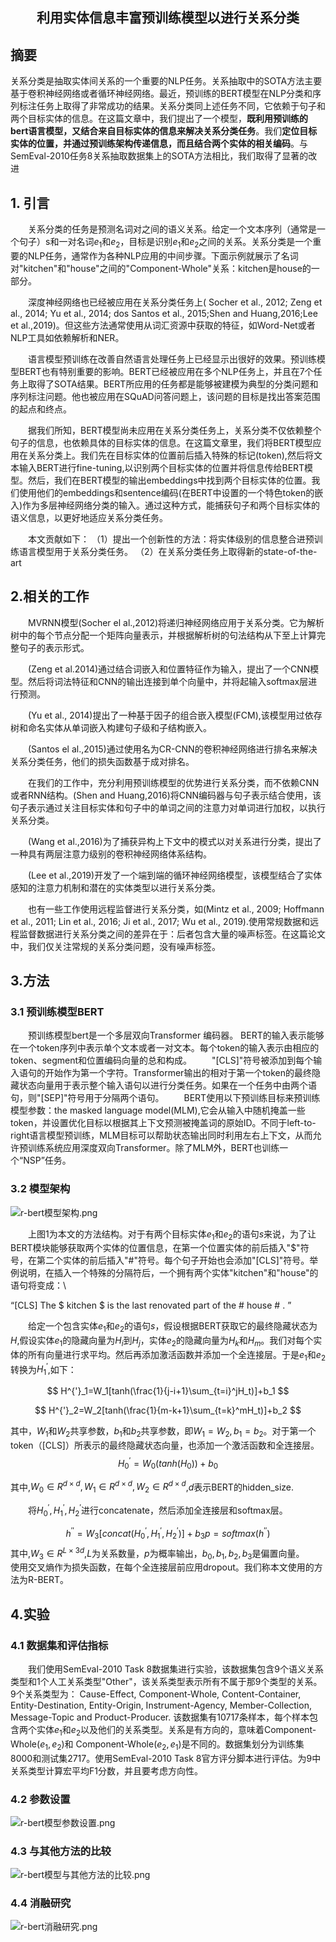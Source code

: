 
<center><h2>利用实体信息丰富预训练模型以进行关系分类</h2></center>

## 摘要

关系分类是抽取实体间关系的一个重要的NLP任务。关系抽取中的SOTA方法主要基于卷积神经网络或者循环神经网络。最近，预训练的BERT模型在NLP分类和序列标注任务上取得了非常成功的结果。关系分类同上述任务不同，它依赖于句子和两个目标实体的信息。在这篇文章中，我们提出了一个模型，**既利用预训练的bert语言模型，又结合来自目标实体的信息来解决关系分类任务**。我们**定位目标实体的位置，并通过预训练架构传递信息，而且结合两个实体的相关编码**。与SemEval-2010任务8关系抽取数据集上的SOTA方法相比，我们取得了显著的改进

## 1. 引言

&emsp;&emsp;关系分类的任务是预测名词对之间的语义关系。给定一个文本序列（通常是一个句子）s和一对名词$e_1$和$e_2$，目标是识别$e_1$和$e_2$之间的关系。关系分类是一个重要的NLP任务，通常作为各种NLP应用的中间步骤。下面示例就展示了名词对"kitchen"和"house"之间的"Component-Whole"关系：kitchen是house的一部分。

&emsp;&emsp;深度神经网络也已经被应用在关系分类任务上( Socher et al., 2012; Zeng et al., 2014; Yu et al., 2014; dos Santos et al., 2015;Shen and Huang,2016;Lee et al.,2019)。但这些方法通常使用从词汇资源中获取的特征，如Word-Net或者NLP工具如依赖解析和NER。

&emsp;&emsp;语言模型预训练在改善自然语言处理任务上已经显示出很好的效果。预训练模型BERT也有特别重要的影响。BERT已经被应用在多个NLP任务上，并且在7个任务上取得了SOTA结果。BERT所应用的任务都是能够被建模为典型的分类问题和序列标注问题。他也被应用在SQuAD问答问题上，该问题的目标是找出答案范围的起点和终点。

&emsp;&emsp;据我们所知，BERT模型尚未应用在关系分类任务上，关系分类不仅依赖整个句子的信息，也依赖具体的目标实体的信息。在这篇文章里，我们将BERT模型应用在关系分类上。我们先在目标实体的位置前后插入特殊的标记(token),然后将文本输入BERT进行fine-tuning,以识别两个目标实体的位置并将信息传给BERT模型。然后，我们在BERT模型的输出embeddings中找到两个目标实体的位置。我们使用他们的embeddings和sentence编码(在BERT中设置的一个特色token的嵌入)作为多层神经网络分类的输入。通过这种方式，能捕获句子和两个目标实体的语义信息，以更好地适应关系分类任务。

&emsp;&emsp;本文贡献如下：
（1）提出一个创新性的方法：将实体级别的信息整合进预训练语言模型用于关系分类任务。
（2）在关系分类任务上取得新的state-of-the-art

## 2.相关的工作
&emsp;&emsp;MVRNN模型(Socher el al.,2012)将递归神经网络应用于关系分类。它为解析树中的每个节点分配一个矩阵向量表示，并根据解析树的句法结构从下至上计算完整句子的表示形式。

&emsp;&emsp;(Zeng et al.2014)通过结合词嵌入和位置特征作为输入，提出了一个CNN模型。然后将词法特征和CNN的输出连接到单个向量中，并将起输入softmax层进行预测。

&emsp;&emsp;(Yu et al., 2014)提出了一种基于因子的组合嵌入模型(FCM),该模型用过依存树和命名实体从单词嵌入构建句子级和子结构嵌入。

&emsp;&emsp;(Santos el al.,2015)通过使用名为CR-CNN的卷积神经网络进行排名来解决关系分类任务，他们的损失函数基于成对排名。

&emsp;&emsp;在我们的工作中，充分利用预训练模型的优势进行关系分类，而不依赖CNN或者RNN结构。(Shen and Huang,2016)将CNN编码器与句子表示结合使用，该句子表示通过关注目标实体和句子中的单词之间的注意力对单词进行加权，以执行关系分类。

&emsp;&emsp;(Wang et al.,2016)为了捕获异构上下文中的模式以对关系进行分类，提出了一种具有两层注意力级别的卷积神经网络体系结构。

&emsp;&emsp;(Lee et al.,2019)开发了一个端到端的循环神经网络模型，该模型结合了实体感知的注意力机制和潜在的实体类型以进行关系分类。

&emsp;&emsp;也有一些工作使用远程监督进行关系分类，如(Mintz et al., 2009; Hoffmann et al., 2011; Lin et al., 2016; Ji et al., 2017; Wu et al., 2019).使用常规数据和远程监督数据进行关系分类之间的差异在于：后者包含大量的噪声标签。在这篇论文中，我们仅关注常规的关系分类问题，没有噪声标签。

## 3.方法

### 3.1 预训练模型BERT

&emsp;&emsp;预训练模型bert是一个多层双向Transformer 编码器。
BERT的输入表示能够在一个token序列中表示单个文本或者一对文本。每个token的输入表示由相应的token、segment和位置编码向量的总和构成。
&emsp;&emsp;"[CLS]"符号被添加到每个输入语句的开始作为第一个字符。Transformer输出的相对于第一个token的最终隐藏状态向量用于表示整个输入语句以进行分类任务。如果在一个任务中由两个语句，则"[SEP]"符号用于分隔两个语句。
&emsp;&emsp;BERT使用以下预训练目标来预训练模型参数：the masked language model(MLM),它会从输入中随机掩盖一些token，并设置优化目标以根据其上下文预测被掩盖词的原始ID。不同于left-to-right语言模型预训练，MLM目标可以帮助状态输出同时利用左右上下文，从而允许预训练系统应用深度双向Transformer。除了MLM外，BERT也训练一个“NSP”任务。

### 3.2 模型架构

![r-bert模型架构.png](http://ww1.sinaimg.cn/large/af3444adgy1gfu7zpbfg8j20kq0e775g.jpg)

&emsp;&emsp;上图1为本文的方法结构。对于有两个目标实体$e_1$和$e_2$的语句$s$来说，为了让BERT模块能够获取两个实体的位置信息，在第一个位置实体的前后插入"$"符号，在第二个实体的前后插入"#"符号。每个句子开始也会添加"[CLS]"符号。举例说明，在插入一个特殊的分隔符后，一个拥有两个实体"kitchen"和"house"的语句将变成：\

“[CLS] The $ kitchen $ is the last renovated part of the # house # . ”

&emsp;&emsp;给定一个包含实体$e_1$和$e_2$的语句$s$，假设根据BERT获取它的最终隐藏状态为$H$,假设实体$e_1$的隐藏向量为$H_i$到$H_j$，实体$e_2$的隐藏向量为$H_k$和$H_m$。我们对每个实体的所有向量进行求平均。然后再添加激活函数并添加一个全连接层。于是$e_1$和$e_2$转换为$H^{'}_1$,如下：

$$
    H^{'}_1=W_1[tanh(\frac{1}{j-i+1}\sum_{t=i}^jH_t)]+b_1
$$

$$
    H^{'}_2=W_2[tanh(\frac{1}{m-k+1}\sum_{t=k}^mH_t)]+b_2
$$

其中，$W_1$和$W_2$共享参数，$b_1$和$b_2$共享参数，即$W_1=W_2,b_1=b_2$。对于第一个token（[CLS]）所表示的最终隐藏状态向量，也添加一个激活函数和全连接层。
$$
H_0^{'}=W_0(tanh(H_0))+b_0
$$

其中,$W_0 \in R^{d \times d},W_1 \in R^{d \times d},W_2 \in R^{d \times d}$,$d$表示BERT的hidden_size.

&emsp;&emsp;将$H_0^{'},H_1^{'},H_2^{'}$进行concatenate，然后添加全连接层和softmax层。

$$
h^{''}=W_3[concat(H_0^{'},H_1^{'},H_2^{'})]+b_3
p=softmax(h^{''})
$$
其中,$W_3 \in R^{L \times 3d}$,$L$为关系数量，$p$为概率输出，$b_0,b_1,b_2,b_3$是偏置向量。
&emsp;&emsp;使用交叉熵作为损失函数，在每个全连接层前应用dropout。我们称本文使用的方法为R-BERT。

## 4.实验

### 4.1 数据集和评估指标
&emsp;&emsp;我们使用SemEval-2010 Task 8数据集进行实验，该数据集包含9个语义关系类型和1个人工关系类型"Other"，该关系类型表示所有不属于那9个类型的关系。9个关系类型为：
Cause-Effect, Component-Whole, Content-Container, Entity-Destination, Entity-Origin, Instrument-Agency, Member-Collection, Message-Topic and Product-Producer. 
该数据集有10717条样本，每个样本包含两个实体$e_1$和$e_2$以及他们的关系类型。关系是有方向的，意味着Component-Whole$(e_1, e_2)$和 Component-Whole$(e_2, e_1)$是不同的。数据集划分为训练集8000和测试集2717。使用SemEval-2010 Task 8官方评分脚本进行评估。为9中关系类型计算宏平均F1分数，并且要考虑方向性。

### 4.2 参数设置

![r-bert模型参数设置.png](http://ww1.sinaimg.cn/large/af3444adgy1gfu9buw2fxj208t05jdfz.jpg)


### 4.3 与其他方法的比较

![r-bert模型与其他方法的比较.png](http://ww1.sinaimg.cn/large/af3444adgy1gfu9e32vehj20cv0gqabh.jpg)


### 4.4 消融研究

![r-bert消融研究.png](http://ww1.sinaimg.cn/large/af3444adgy1gfu9g99pchj20du06b0t4.jpg)

